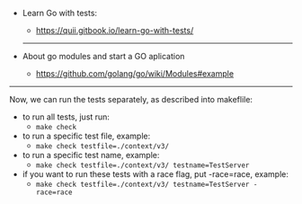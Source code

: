 * Learn Go with tests:
  * https://quii.gitbook.io/learn-go-with-tests/

  ---------------------------------------------------------------

* About go modules and start a GO aplication
   * https://github.com/golang/go/wiki/Modules#example

---------------------------------------------------------------

Now, we can run the tests separately, as described into makeflile:

* to run all tests, just run: 
   * ```make check```
*  to run a specific test file, example: 
   * ```make check testfile=./context/v3/```
*  to run a specific test name, example: 
   * ```make check testfile=./context/v3/ testname=TestServer```
* if you want to run these tests with a race flag, put -race=race, example: 
   * ```make check testfile=./context/v3/ testname=TestServer -race=race```
